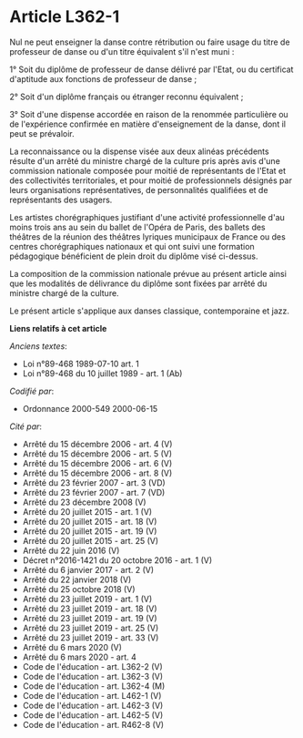 # Article L362-1

Nul ne peut enseigner la danse contre rétribution ou faire usage du titre de professeur de danse ou d'un titre équivalent
s'il n'est muni :

1° Soit du diplôme de professeur de danse délivré par l'Etat, ou du certificat d'aptitude aux fonctions de professeur de
danse ;

2° Soit d'un diplôme français ou étranger reconnu équivalent ;

3° Soit d'une dispense accordée en raison de la renommée particulière ou de l'expérience confirmée en matière d'enseignement
de la danse, dont il peut se prévaloir.

La reconnaissance ou la dispense visée aux deux alinéas précédents résulte d'un arrêté du ministre chargé de la culture pris
après avis d'une commission nationale composée pour moitié de représentants de l'Etat et des collectivités territoriales, et
pour moitié de professionnels désignés par leurs organisations représentatives, de personnalités qualifiées et de
représentants des usagers.

Les artistes chorégraphiques justifiant d'une activité professionnelle d'au moins trois ans au sein du ballet de l'Opéra de
Paris, des ballets des théâtres de la réunion des théâtres lyriques municipaux de France ou des centres chorégraphiques
nationaux et qui ont suivi une formation pédagogique bénéficient de plein droit du diplôme visé ci-dessus.

La composition de la commission nationale prévue au présent article ainsi que les modalités de délivrance du diplôme sont
fixées par arrêté du ministre chargé de la culture.

Le présent article s'applique aux danses classique, contemporaine et jazz.

**Liens relatifs à cet article**

_Anciens textes_:

  - Loi n°89-468 1989-07-10 art. 1
  - Loi n°89-468 du 10 juillet 1989 - art. 1 (Ab)

_Codifié par_:

  - Ordonnance 2000-549 2000-06-15

_Cité par_:

  - Arrêté du 15 décembre 2006 - art. 4 (V)
  - Arrêté du 15 décembre 2006 - art. 5 (V)
  - Arrêté du 15 décembre 2006 - art. 6 (V)
  - Arrêté du 15 décembre 2006 - art. 8 (V)
  - Arrêté du 23 février 2007 - art. 3 (VD)
  - Arrêté du 23 février 2007 - art. 7 (VD)
  - Arrêté du 23 décembre 2008 (V)
  - Arrêté du 20 juillet 2015 - art. 1 (V)
  - Arrêté du 20 juillet 2015 - art. 18 (V)
  - Arrêté du 20 juillet 2015 - art. 19 (V)
  - Arrêté du 20 juillet 2015 - art. 25 (V)
  - Arrêté du 22 juin 2016 (V)
  - Décret n°2016-1421 du 20 octobre 2016 - art. 1 (V)
  - Arrêté du 6 janvier 2017 - art. 2 (V)
  - Arrêté du 22 janvier 2018 (V)
  - Arrêté du 25 octobre 2018 (V)
  - Arrêté du 23 juillet 2019 - art. 1 (V)
  - Arrêté du 23 juillet 2019 - art. 18 (V)
  - Arrêté du 23 juillet 2019 - art. 19 (V)
  - Arrêté du 23 juillet 2019 - art. 25 (V)
  - Arrêté du 23 juillet 2019 - art. 33 (V)
  - Arrêté du 6 mars 2020 (V)
  - Arrêté du 6 mars 2020 - art. 4
  - Code de l'éducation - art. L362-2 (V)
  - Code de l'éducation - art. L362-3 (V)
  - Code de l'éducation - art. L362-4 (M)
  - Code de l'éducation - art. L462-1 (V)
  - Code de l'éducation - art. L462-3 (V)
  - Code de l'éducation - art. L462-5 (V)
  - Code de l'éducation - art. R462-8 (V)
